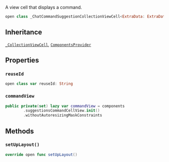 
A view cell that displays a command.

``` swift
open class _ChatCommandSuggestionCollectionViewCell<ExtraData: ExtraDataTypes>: _CollectionViewCell, ComponentsProvider 
```

## Inheritance

[`_CollectionViewCell`](../../_CollectionViewCell), [`ComponentsProvider`](../../../Utils/ComponentsProvider)

## Properties

### `reuseId`

``` swift
open class var reuseId: String 
```

### `commandView`

``` swift
public private(set) lazy var commandView = components
        .suggestionsCommandCellView.init()
        .withoutAutoresizingMaskConstraints
```

## Methods

### `setUpLayout()`

``` swift
override open func setUpLayout() 
```
